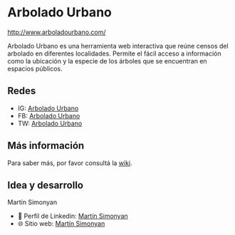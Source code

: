 # Arbolado Urbano
http://www.arboladourbano.com/

Arbolado Urbano es una herramienta web interactiva que reúne censos del arbolado en diferentes localidades. Permite el fácil acceso a información como la ubicación y la especie de los árboles que se encuentran en espacios públicos.

## Redes
* IG: [Arbolado Urbano](https://www.instagram.com/arbolado.urbano/)
* FB: [Arbolado Urbano](https://www.facebook.com/arboladomapa/)
* TW: [Arbolado Urbano](https://twitter.com/arboladomapa)

## Más información

Para saber más, por favor consultá la [wiki](https://github.com/suberek/arboles/wiki).

## Idea y desarrollo

Martín Simonyan

   * 💼 Perfil de Linkedin: [Martín Simonyan](ar.linkedin.com/in/martinsimonyan)
   * 🌐 Sitio web: [Martín Simonyan](http://martinsimonyan.com/)
